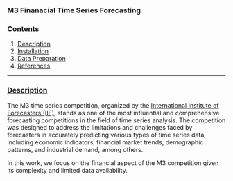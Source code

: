 ### M3 Finanacial Time Series Forecasting

### [**Contents**](#)
1. [Description](#descr)
2. [Installation](#install)
3. [Data Preparation](#prepare)
4. [References](#ref)

---

### [**Description**](#) <a name="descr"></a>
The M3 time series competition, organized by the [International Institute of Forecasters (IIF)](https://forecasters.org/resources/time-series-data/m3-competition/), stands as one of the most influential and comprehensive forecasting competitions in the field of time series analysis. The competition was designed to address the limitations and challenges faced by forecasters in accurately predicting various types of time series data, including economic indicators, financial market trends, demographic patterns, and industrial demand, among others.

In this work, we focus on the financial aspect of the M3 competition given its complexity and limited data availability.
